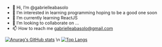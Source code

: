 - 👋 Hi, I’m @gabrielleabasolo
- 👀 I’m interested in learning programming hoping to be a good one soon  
- 🌱 I’m currently learning ReactJS
- 💞️ I’m looking to collaborate on ...
- 📫 How to reach me gabrielleabasolo@gmail.com

[![Anurag's GitHub stats](https://github-readme-stats.vercel.app/api?username=gabrielleabasolo)](https://github.com/anuraghazra/github-readme-stats) \n
[![Top Langs](https://github-readme-stats.vercel.app/api/top-langs/?username=gabrielleabasolo&layout=compact)](https://github.com/anuraghazra/github-readme-stats)
<!---
gabrielleabasolo/gabrielleabasolo is a ✨ special ✨ repository because its `README.md` (this file) appears on your GitHub profile.
You can click the Preview link to take a look at your changes.
--->
